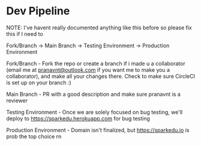 # Dev Pipeline

NOTE: I've havent really documented anything like this before so please fix this if I need to

Fork/Branch -> Main Branch -> Testing Environment -> Production Environment

Fork/Branch - Fork the repo or create a branch if i made u a collaborator (email me at pranavnt@outlook.com if you want me to make you a collaborator), and make all your changes there. Check to make sure CircleCI is set up on your branch :)

Main Branch - PR with a good description and make sure pranavnt is a reviewer

Testing Environment - Once we are solely focused on bug testing, we'll deploy to https://sparkedu.herokuapp.com for bug testing

Production Environment - Domain isn't finalized, but https://sparkedu.io is prob the top choice rn
